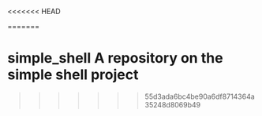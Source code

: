 <<<<<<< HEAD

=======
# simple_shell A repository on the simple shell project
>>>>>>> 55d3ada6bc4be90a6df8714364a35248d8069b49
